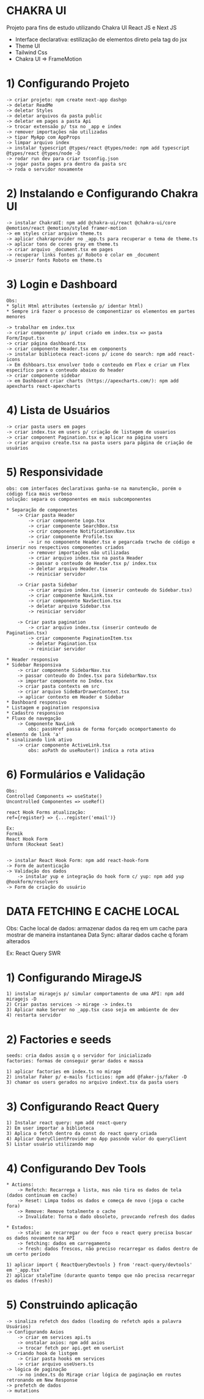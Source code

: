 # CHAKRA UI
Projeto para fins de estudo utilizando Chakra UI React JS e Next JS

* Interface declarativa: estilização de elementos direto pela tag do jsx
* Theme UI
* Tailwind Css
* Chakra UI => FrameMotion

# 1) Configurando Projeto

	-> criar projeto: npm create next-app dashgo
	-> deletar ReadMe
	-> deletar Styles
	-> deletar arquivos da pasta public
	-> deletar em pages a pasta Api
	-> trocar extensaão p/ tsx no _app e index
	-> remover importações não utilizadas
	-> tipar MyApp com AppProps
	-> limpar arquivo index
	-> instalar typescript @types/react @types/node: npm add typescript @types/react @types/node -D
	-> rodar run dev para criar tsconfig.json
	-> jogar pasta pages pra dentro da pasta src
	-> roda o servidor novamente

# 2) Instalando e Configurando Chakra UI

	-> instalar ChakraUI: npm add @chakra-ui/react @chakra-ui/core @emotion/react @emotion/styled framer-motion
	-> em styles criar arquivo theme.ts
	-> aplicar chakraprovider no _app.ts para recuperar o tema de theme.ts
	-> aplicar tons de cores gray em theme.ts
	-> criar arquivo _document.tsx em pages
	-> recuperar links fontes p/ Roboto e colar em _document
	-> inserir fonts Roboto em theme.ts

# 3) Login e Dashboard
	Obs:
	* Split Html attributes (extensão p/ identar html)
	* Sempre irá fazer o processo de componentizar os elementos em partes menores

	-> trabalhar em index.tsx
	-> criar componente p/ input criado em index.tsx => pasta Form/Input.tsx
	-> criar página dashboard.tsx
	-> criar componente Header.tsx em components
	-> instalar biblioteca react-icons p/ icone do search: npm add react-icons
	-> Em dshboars.tsx envolver todo o conteudo em Flex e criar um Flex especifico para o conteudo abaixo do header
	-> criar componente sidebar
	-> em Dashboard criar charts (https://apexcharts.com/): npm add apexcharts react-apexcharts

# 4) Lista de Usuários
	-> criar pasta users em pages
	-> criar index.tsx em users p/ criação de listagem de usuarios
	-> criar component Pagination.tsx e aplicar na página users
	-> criar arquivo create.tsx na pasta users para página de criação de usuários

# 5) Responsividade
	obs: com interfaces declarativas ganha-se na manutenção, porém o código fica mais verboso
	solução: separa os componentes em mais subcomponentes

	* Separação de componentes
		-> Criar pasta Header
			-> criar componente Logo.tsx
			-> criar componente SearchBox.tsx
			-> crir componente NotificationsNav.tsx
			-> criar componente Profile.tsx
			-> ir no componente Header.tsx e pegarcada trwcho de código e inserir nos respectivos componentes criados
			-> remover importações não utilizadas
			-> criar arquivo index.tsx na pasta Header
			-> passar o conteudo de Header.tsx p/ index.tsx
			-> deletar arquivo Header.tsx
			-> reiniciar servidor

		-> Criar pasta Sidebar
			-> criar arquivo index.tsx (inserir conteudo do Sidebar.tsx)
			-> criar componente NavLink.tsx
			-> criar componente NavSection.tsx
			-> deletar arquivo Sidebar.tsx
			-> reiniciar servidor

		-> Criar pasta pagination
			-> criar arquivo index.tsx (inserir conteudo de Pagination.tsx)
			-> criar componente PaginationItem.tsx
			-> deletar Pagination.tsx
			-> reiniciar servidor

	* Header responsivo
	* Sidebar Responsiva
		-> criar componente SidebarNav.tsx
		-> passar conteudo do Index.tsx para SidebarNav.tsx
		-> importar componente no Index.tsx
		-> criar pasta contexts em src
		-> criar arquivo SideBarDrawerContext.tsx
		-> aplicar contexto em Header e Sidebar
	* Dashboard responsivo
	* Listagem e pagination responsiva
	* Cadastro responsivo
	* Fluxo de navegação
		-> Componente NavLink
			obs: passHref passa de forma forçado ocomportamento do elemento de link 'a'
	* sinalizando link ativo
		-> criar componente ActiveLink.tsx
			obs: asPath do useRouter() indica a rota ativa

# 6) Formulários e Validação

	Obs:
	Controlled Components => useState()
	Uncontrolled Componentes => useRef()

	react Hook Forms atualização:
	ref={register} => {...register('email')}

	Ex:
	Formik
	React Hook Form
	Unform (Rockeat Seat)


	-> instalar React Hook Form: npm add react-hook-form
	-> Form de autenticação
	-> Validação dos dados
		-> instalar yup e integração do hook form c/ yup: npm add yup @hookform/resolvers
	-> Form de criação do usuário

# DATA FETCHING E CACHE LOCAL
Obs:
Cache local de dados: armazenar dados da req em um cache para mostrar de maneira instantanea
Data Sync: altarar dados cache q foram alterados

Ex:
React Query
SWR

# 1) Configurando MirageJS
	1) instalar miragejs p/ simular comportamento de uma API: npm add miragejs -D
	2) Criar pastas services -> mirage -> index.ts
	3) Aplicar make Server no _app.tsx caso seja em ambiente de dev
	4) restarta servidor
# 2) Factories e seeds
	seeds: cria dados assim q o servidor for inicializado
	factories: formas de conseguir gerar dados e massa

	1) aplicar factories em index.ts no mirage
	2) instalar Faker p/ e-mails ficticios: npm add @faker-js/faker -D
	3) chamar os users gerados no arquivo indext.tsx da pasta users
# 3) Configurando React Query
	1) Instalar react query: npm add react-query
	2) Em user importar a biblioteca
	3) Aplica o fetch dentro da const do react query criada
	4) Aplicar QueryClientProvider no App passndo valor do queryClient
	5) Listar usuário utilizando map
# 4) Configurando Dev Tools

	* Actions:
		-> Refetch: Recarrega a lista, mas não tira os dados de tela (dados continuam em cache)
		-> Reset: Limpa todos os dados e começa de novo (joga o cache fora)
		-> Remove: Remove totalmente o cache
		-> Invalidate: Torna o dado obsoleto, provcando refresh dos dados

	* Estados:
		-> stale: ao recarregar ou der foco o react query precisa buscar os dados novamente na API
		-> fetching: dados em carregamento
		-> fresh: dados frescos, não preciso recarregar os dados dentro de um certo período

	1) aplicar import { ReactQueryDevtools } from 'react-query/devtools' em '_app.tsx'
	2) aplicar staleTime (durante quanto tempo que não precisa recarregar os dados (fresh))

# 5) Construindo aplicação
	-> sinaliza refetch dos dados (loading do refetch após a palavra Usuários)
	-> Configurando Axios
		-> criar em services api.ts
		-> onstalar axios: npm add axios
		-> trocar fetch por api.get em userList
	-> Criando hook de listgem
		-> Criar pasta hooks em services
		-> criar arquivo useUsers.ts
	-> lógica de paginação
		-> no index.ts do Mirage criar lógica de paginação em routes retronando em New Response
	-> prefetch	de dados
	-> mutations